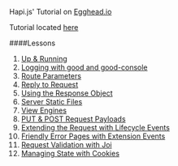Hapi.js' Tutorial on [Egghead.io](https://egghead.io/)

Tutorial located [here](https://egghead.io/courses/introduction-to-node-servers-with-hapi-js)

####Lessons
  1. [Up & Running](https://github.com/lekosfmi/hapi/blob/master/1.js)
  2. [Logging with good and good-console](https://github.com/lekosfmi/hapi/blob/master/2.js)
  3. [Route Parameters](https://github.com/lekosfmi/hapi/blob/master/3.js)
  4. [Reply to Request](https://github.com/lekosfmi/hapi/blob/master/4.js)
  5. [Using the Response Object](https://github.com/lekosfmi/hapi/blob/master/5.js)
  6. [Server Static Files](https://github.com/lekosfmi/hapi/blob/master/6.js)
  7. [View Engines](https://github.com/lekosfmi/hapi/blob/master/7.js)
  8. [PUT & POST Request Payloads](https://github.com/lekosfmi/hapi/blob/master/8.js)
  9. [Extending the Request with Lifecycle Events](https://github.com/lekosfmi/hapi/blob/master/9.js)
  10. [Friendly Error Pages with Extension Events](https://github.com/lekosfmi/hapi/blob/master/10.js)
  11. [Request Validation with Joi](https://github.com/lekosfmi/hapi/blob/master/11.js)
  12. [Managing State with Cookies](https://github.com/lekosfmi/hapi/blob/master/12.js)
